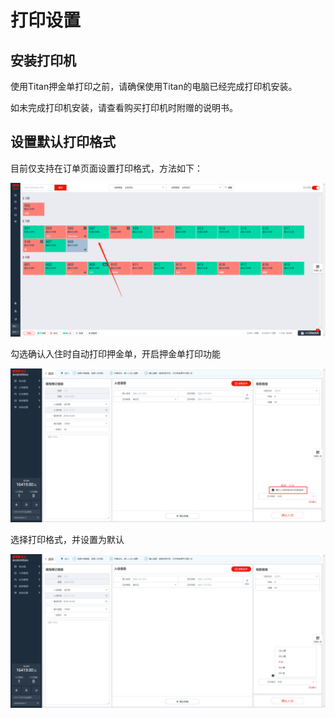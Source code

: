 # 打印设置

## 安装打印机

使用Titan押金单打印之前，请确保使用Titan的电脑已经完成打印机安装。

如未完成打印机安装，请查看购买打印机时附赠的说明书。

## 设置默认打印格式

目前仅支持在订单页面设置打印格式，方法如下：

![&#x968F;&#x673A;&#x627E;&#x4E00;&#x4E2A;&#x623F;&#x95F4;&#x70B9;&#x51FB;&#x529E;&#x7406;&#x5165;&#x4F4F;](../../../.gitbook/assets/image%20%2835%29.png)

勾选确认入住时自动打印押金单，开启押金单打印功能

![&#x8BBE;&#x7F6E;&#x6253;&#x5370;&#x62BC;&#x91D1;&#x5355;](../../../.gitbook/assets/image%20%2828%29.png)

选择打印格式，并设置为默认  


![&#x8BBE;&#x7F6E;&#x6253;&#x5370;&#x683C;&#x5F0F;](../../../.gitbook/assets/image%20%28329%29.png)

